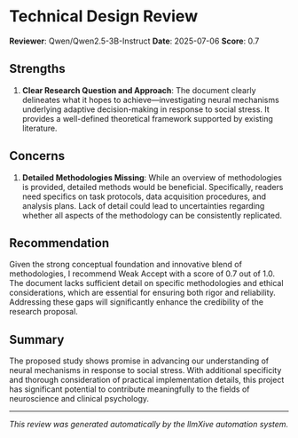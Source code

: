 # Technical Design Review

**Reviewer**: Qwen/Qwen2.5-3B-Instruct
**Date**: 2025-07-06
**Score**: 0.7

## Strengths
1. **Clear Research Question and Approach**: The document clearly delineates what it hopes to achieve—investigating neural mechanisms underlying adaptive decision-making in response to social stress. It provides a well-defined theoretical framework supported by existing literature.

## Concerns
1. **Detailed Methodologies Missing**: While an overview of methodologies is provided, detailed methods would be beneficial. Specifically, readers need specifics on task protocols, data acquisition procedures, and analysis plans. Lack of detail could lead to uncertainties regarding whether all aspects of the methodology can be consistently replicated.

## Recommendation
Given the strong conceptual foundation and innovative blend of methodologies, I recommend Weak Accept with a score of 0.7 out of 1.0. The document lacks sufficient detail on specific methodologies and ethical considerations, which are essential for ensuring both rigor and reliability. Addressing these gaps will significantly enhance the credibility of the research proposal.

## Summary
The proposed study shows promise in advancing our understanding of neural mechanisms in response to social stress. With additional specificity and thorough consideration of practical implementation details, this project has significant potential to contribute meaningfully to the fields of neuroscience and clinical psychology.

---
*This review was generated automatically by the llmXive automation system.*